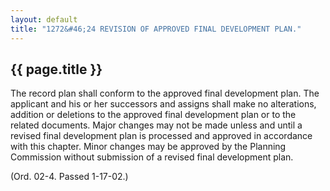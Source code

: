 ---
layout: default 
title: "1272&#46;24 REVISION OF APPROVED FINAL DEVELOPMENT PLAN."---

{{ page.title }}
----------------

The record plan shall conform to the approved final development plan.
The applicant and his or her successors and assigns shall make no
alterations, addition or deletions to the approved final development
plan or to the related documents. Major changes may not be made unless
and until a revised final development plan is processed and approved in
accordance with this chapter. Minor changes may be approved by the
Planning Commission without submission of a revised final development
plan.

(Ord. 02-4. Passed 1-17-02.)
